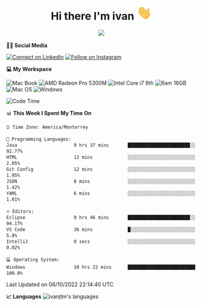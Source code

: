 <h1 align="center">Hi there I'm ivan <img src="https://raw.githubusercontent.com/ABSphreak/ABSphreak/master/gifs/Hi.gif" width="40px" /></h1>
<div align="center">
<img src="http://github-readme-streak-stats.herokuapp.com?user=ivanjtm&hide_border=true&background=00000000&border=FFFFFF00&sideNums=A8A8A8&sideLabels=A8A8A8&currStreakNum=FFC93C&dates=A8A8A8)](https://git.io/streak-stats"/>
</div>

**👦🏻 Social Media**

[![Connect on LinkedIn](https://img.shields.io/badge/LinkedIn-%230077B5.svg?&style=flat-square&logo=linkedin&logoColor=white)](https://www.linkedin.com/in/ivanjtm)
[![Follow on Instagram](https://img.shields.io/badge/Instagram-E4405F?style=flat-square&logo=instagram&logoColor=white)](https://www.instagram.com/ivanjtm)

**💻 My Workspace**

![Mac Book](https://img.shields.io/badge/Apple-MacBook_Pro_2019-999999?style=flat-square&logo=apple&logoColor=white)
![AMD Radeon Pro 5300M](https://img.shields.io/badge/AMD-Radeon_Pro_5300M-ED1C24?style=flat-square&logo=amd&logoColor=white)
![Intel Core i7 9th](https://img.shields.io/badge/Intel-Core_i7_9th-0071C5?style=flat-square&logo=intel&logoColor=white)
![Ram 16GB](https://img.shields.io/badge/RAM-16GB-230071C5?style=flat-square&logoColor=white)
![Mac OS](https://img.shields.io/badge/Mac%20OS-000000?style=flat-square&logo=apple&logoColor=white)
![Windows](https://img.shields.io/badge/Windows-0078D6?style=flat-square&logo=windows&logoColor=white)


<!--START_SECTION:waka-->
![Code Time](http://img.shields.io/badge/Code%20Time-738%20hrs%2040%20mins-blue)

📊 **This Week I Spent My Time On** 

```text
⌚︎ Time Zone: America/Monterrey

💬 Programming Languages: 
Java                     9 hrs 37 mins       ███████████████████████░░   92.77% 
HTML                     12 mins             ░░░░░░░░░░░░░░░░░░░░░░░░░   2.05% 
Git Config               12 mins             ░░░░░░░░░░░░░░░░░░░░░░░░░   1.95% 
JSON                     8 mins              ░░░░░░░░░░░░░░░░░░░░░░░░░   1.42% 
YAML                     6 mins              ░░░░░░░░░░░░░░░░░░░░░░░░░   1.01%

🔥 Editors: 
Eclipse                  9 hrs 46 mins       ███████████████████████░░   94.17% 
VS Code                  36 mins             █░░░░░░░░░░░░░░░░░░░░░░░░   5.8% 
IntelliJ                 0 secs              ░░░░░░░░░░░░░░░░░░░░░░░░░   0.02%

💻 Operating System: 
Windows                  10 hrs 22 mins      █████████████████████████   100.0%

```


 Last Updated on 06/10/2022 22:14:40 UTC
<!--END_SECTION:waka-->
**📈 Languages**
 ![ivanjtm's languages](https://wakatime.com/share/@ivanjtm/a32f83c6-d0c9-49a4-a5ae-d0440b950377.svg)
